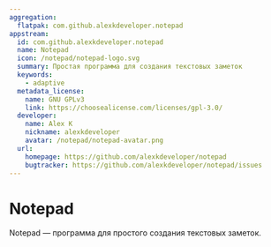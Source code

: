 ```yaml
---
aggregation:
  flatpak: com.github.alexkdeveloper.notepad
appstream:
  id: com.github.alexkdeveloper.notepad
  name: Notepad
  icon: /notepad/notepad-logo.svg
  summary: Простая программа для создания текстовых заметок
  keywords:
    - adaptive
  metadata_license:
    name: GNU GPLv3
    link: https://choosealicense.com/licenses/gpl-3.0/
  developer:
    name: Alex K
    nickname: alexkdeveloper
    avatar: /notepad/notepad-avatar.png
  url:
    homepage: https://github.com/alexkdeveloper/notepad
    bugtracker: https://github.com/alexkdeveloper/notepad/issues
---
```


# Notepad

Notepad — программа для простого создания текстовых заметок.

<!--@include: @ru/apps/.parts/install/content-flatpak.md-->
